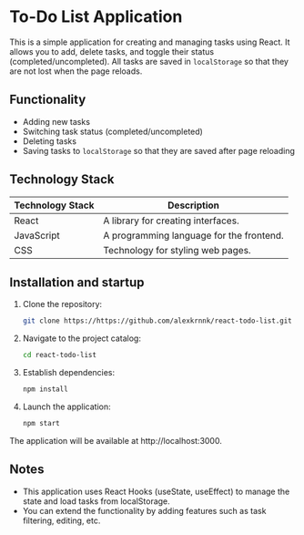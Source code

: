 # To-Do List Application

This is a simple application for creating and managing tasks using React. It allows you to add, delete tasks, and toggle their status (completed/uncompleted). All tasks are saved in `localStorage` so that they are not lost when the page reloads.

## Functionality

- Adding new tasks
- Switching task status (completed/uncompleted)
- Deleting tasks
- Saving tasks to `localStorage` so that they are saved after page reloading

## Technology Stack

| Technology Stack | Description                             |
|-----------------|--------------------------------------|
| React           | A library for creating interfaces. |
| JavaScript      | A programming language for the frontend.|
| CSS             | Technology for styling web pages.|

## Installation and startup

1. Clone the repository:

   ```bash
   git clone https://https://github.com/alexkrnnk/react-todo-list.git

2. Navigate to the project catalog:

    ```bash
    cd react-todo-list

3. Establish dependencies:

    ```bash
    npm install

4. Launch the application:

    ```bash
    npm start

The application will be available at http://localhost:3000.

## Notes

- This application uses React Hooks (useState, useEffect) to manage the state and load tasks from localStorage.
- You can extend the functionality by adding features such as task filtering, editing, etc.
